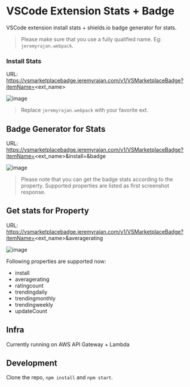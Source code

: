 # VSCode Extension Stats + Badge

VSCode extension install stats + shields.io badge generator for stats.

> Please make sure that you use a fully qualified name. Eg: `jeremyrajan.webpack`.

### Install Stats
URL: https://vsmarketplacebadge.jeremyrajan.com/v1/VSMarketplaceBadge?itemName=<ext_name>

![image](https://user-images.githubusercontent.com/2890683/45105414-c71ac100-b166-11e8-979c-5f23e7b8bc32.png)

> Replace `jeremyrajan.webpack` with your favorite ext.

## Badge Generator for Stats
URL: https://vsmarketplacebadge.jeremyrajan.com/v1/VSMarketplaceBadge?itemName=<ext_name>&install=&badge

![image](https://user-images.githubusercontent.com/2890683/45105501-f6313280-b166-11e8-81ac-2c45538d8483.png)


> Please note that you can get the badge stats according to the property. Supported properties are listed as first screenshot response.

## Get stats for Property
URL: https://vsmarketplacebadge.jeremyrajan.com/v1/VSMarketplaceBadge?itemName=<ext_name>&averagerating

![image](https://user-images.githubusercontent.com/2890683/45105707-6c359980-b167-11e8-81a7-26d1098119f0.png)


Following properties are supported now:
* install
* averagerating
* ratingcount
* trendingdaily
* trendingmonthly
* trendingweekly
* updateCount

## Infra
Currently running on AWS API Gateway + Lambda

## Development
Clone the repo, `npm install` and `npm start`.
